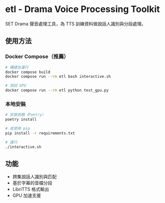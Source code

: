 # etl - Drama Voice Processing Toolkit

SET Drama 聲音處理工具，為 TTS 訓練資料做說話人識別與分段處理。

## 使用方法

### Docker Compose（推薦）

```bash
# 構建並運行
docker compose build
docker compose run --rm etl bash interactive.sh

# 測試 GPU
docker compose run --rm etl python test_gpu.py
```

### 本地安裝

```bash
# 安裝依賴（Poetry）
poetry install

# 或使用 pip
pip install -r requirements.txt

# 運行
./interactive.sh
```

## 功能

- 跨集說話人識別與匹配
- 基於字幕的音檔分段
- LibriTTS 格式輸出
- GPU 加速支援

